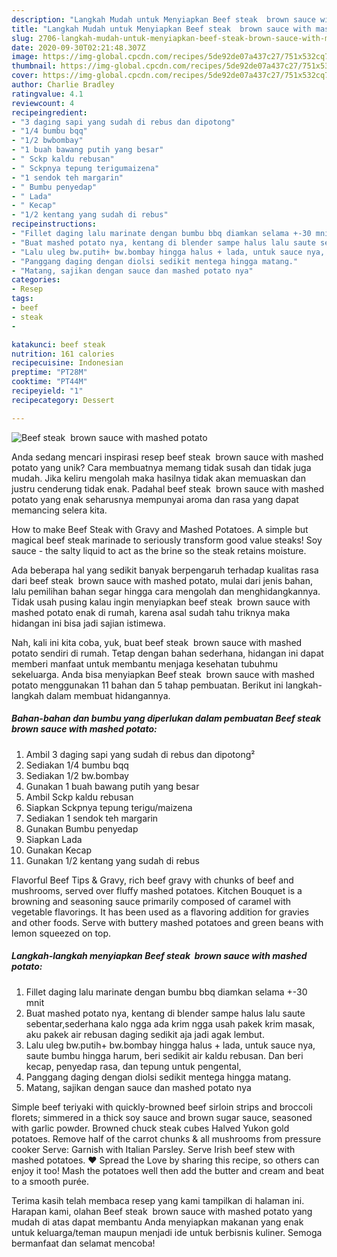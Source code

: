 ```yaml
---
description: "Langkah Mudah untuk Menyiapkan Beef steak  brown sauce with mashed potato yang Enak"
title: "Langkah Mudah untuk Menyiapkan Beef steak  brown sauce with mashed potato yang Enak"
slug: 2706-langkah-mudah-untuk-menyiapkan-beef-steak-brown-sauce-with-mashed-potato-yang-enak
date: 2020-09-30T02:21:48.307Z
image: https://img-global.cpcdn.com/recipes/5de92de07a437c27/751x532cq70/beef-steak-brown-sauce-with-mashed-potato-foto-resep-utama.jpg
thumbnail: https://img-global.cpcdn.com/recipes/5de92de07a437c27/751x532cq70/beef-steak-brown-sauce-with-mashed-potato-foto-resep-utama.jpg
cover: https://img-global.cpcdn.com/recipes/5de92de07a437c27/751x532cq70/beef-steak-brown-sauce-with-mashed-potato-foto-resep-utama.jpg
author: Charlie Bradley
ratingvalue: 4.1
reviewcount: 4
recipeingredient:
- "3 daging sapi yang sudah di rebus dan dipotong"
- "1/4 bumbu bqq"
- "1/2 bwbombay"
- "1 buah bawang putih yang besar"
- " Sckp kaldu rebusan"
- " Sckpnya tepung terigumaizena"
- "1 sendok teh margarin"
- " Bumbu penyedap"
- " Lada"
- " Kecap"
- "1/2 kentang yang sudah di rebus"
recipeinstructions:
- "Fillet daging lalu marinate dengan bumbu bbq diamkan selama +-30 mnit"
- "Buat mashed potato nya, kentang di blender sampe halus lalu saute sebentar,sederhana kalo ngga ada krim ngga usah pakek krim masak, aku pakek air rebusan daging sedikit aja jadi agak lembut."
- "Lalu uleg bw.putih+ bw.bombay hingga halus + lada, untuk sauce nya, saute bumbu hingga harum, beri sedikit air kaldu rebusan. Dan beri kecap, penyedap rasa, dan tepung untuk pengental,"
- "Panggang daging dengan diolsi sedikit mentega hingga matang."
- "Matang, sajikan dengan sauce dan mashed potato nya"
categories:
- Resep
tags:
- beef
- steak
- 

katakunci: beef steak  
nutrition: 161 calories
recipecuisine: Indonesian
preptime: "PT28M"
cooktime: "PT44M"
recipeyield: "1"
recipecategory: Dessert

---
```



![Beef steak  brown sauce with mashed potato](https://img-global.cpcdn.com/recipes/5de92de07a437c27/751x532cq70/beef-steak-brown-sauce-with-mashed-potato-foto-resep-utama.jpg)

Anda sedang mencari inspirasi resep beef steak  brown sauce with mashed potato yang unik? Cara membuatnya memang tidak susah dan tidak juga mudah. Jika keliru mengolah maka hasilnya tidak akan memuaskan dan justru cenderung tidak enak. Padahal beef steak  brown sauce with mashed potato yang enak seharusnya mempunyai aroma dan rasa yang dapat memancing selera kita.

How to make Beef Steak with Gravy and Mashed Potatoes. A simple but magical beef steak marinade to seriously transform good value steaks! Soy sauce - the salty liquid to act as the brine so the steak retains moisture.

Ada beberapa hal yang sedikit banyak berpengaruh terhadap kualitas rasa dari beef steak  brown sauce with mashed potato, mulai dari jenis bahan, lalu pemilihan bahan segar hingga cara mengolah dan menghidangkannya. Tidak usah pusing kalau ingin menyiapkan beef steak  brown sauce with mashed potato enak di rumah, karena asal sudah tahu triknya maka hidangan ini bisa jadi sajian istimewa.


Nah, kali ini kita coba, yuk, buat beef steak  brown sauce with mashed potato sendiri di rumah. Tetap dengan bahan sederhana, hidangan ini dapat memberi manfaat untuk membantu menjaga kesehatan tubuhmu sekeluarga. Anda bisa menyiapkan Beef steak  brown sauce with mashed potato menggunakan 11 bahan dan 5 tahap pembuatan. Berikut ini langkah-langkah dalam membuat hidangannya.

<!--inarticleads1-->

##### Bahan-bahan dan bumbu yang diperlukan dalam pembuatan Beef steak  brown sauce with mashed potato:

1. Ambil 3 daging sapi yang sudah di rebus dan dipotong²
1. Sediakan 1/4 bumbu bqq
1. Sediakan 1/2 bw.bombay
1. Gunakan 1 buah bawang putih yang besar
1. Ambil  Sckp kaldu rebusan
1. Siapkan  Sckpnya tepung terigu/maizena
1. Sediakan 1 sendok teh margarin
1. Gunakan  Bumbu penyedap
1. Siapkan  Lada
1. Gunakan  Kecap
1. Gunakan 1/2 kentang yang sudah di rebus


Flavorful Beef Tips &amp; Gravy, rich beef gravy with chunks of beef and mushrooms, served over fluffy mashed potatoes. Kitchen Bouquet is a browning and seasoning sauce primarily composed of caramel with vegetable flavorings. It has been used as a flavoring addition for gravies and other foods. Serve with buttery mashed potatoes and green beans with lemon squeezed on top. 

<!--inarticleads2-->

##### Langkah-langkah menyiapkan Beef steak  brown sauce with mashed potato:

1. Fillet daging lalu marinate dengan bumbu bbq diamkan selama +-30 mnit
1. Buat mashed potato nya, kentang di blender sampe halus lalu saute sebentar,sederhana kalo ngga ada krim ngga usah pakek krim masak, aku pakek air rebusan daging sedikit aja jadi agak lembut.
1. Lalu uleg bw.putih+ bw.bombay hingga halus + lada, untuk sauce nya, saute bumbu hingga harum, beri sedikit air kaldu rebusan. Dan beri kecap, penyedap rasa, dan tepung untuk pengental,
1. Panggang daging dengan diolsi sedikit mentega hingga matang.
1. Matang, sajikan dengan sauce dan mashed potato nya


Simple beef teriyaki with quickly-browned beef sirloin strips and broccoli florets; simmered in a thick soy sauce and brown sugar sauce, seasoned with garlic powder. Browned chuck steak cubes Halved Yukon gold potatoes. Remove half of the carrot chunks &amp; all mushrooms from pressure cooker Serve: Garnish with Italian Parsley. Serve Irish beef stew with mashed potatoes. ♥ Spread the Love by sharing this recipe, so others can enjoy it too! Mash the potatoes well then add the butter and cream and beat to a smooth purée. 

Terima kasih telah membaca resep yang kami tampilkan di halaman ini. Harapan kami, olahan Beef steak  brown sauce with mashed potato yang mudah di atas dapat membantu Anda menyiapkan makanan yang enak untuk keluarga/teman maupun menjadi ide untuk berbisnis kuliner. Semoga bermanfaat dan selamat mencoba!
